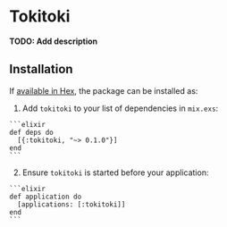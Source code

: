 # Tokitoki

**TODO: Add description**

## Installation

If [available in Hex](https://hex.pm/docs/publish), the package can be installed as:

  1. Add `tokitoki` to your list of dependencies in `mix.exs`:

    ```elixir
    def deps do
      [{:tokitoki, "~> 0.1.0"}]
    end
    ```

  2. Ensure `tokitoki` is started before your application:

    ```elixir
    def application do
      [applications: [:tokitoki]]
    end
    ```


